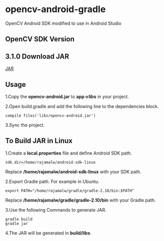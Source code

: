 # opencv-android-gradle
OpenCV Android SDK modified to use in Android Studio

OpenCV SDK Version
-------
3.1.0
Download JAR
--------
[JAR][1]

Usage
--------
1.Copy the __opencv-android.jar__ to __app->libs__ in your project.

2.Open build.gradle and add the following line to the dependencies block.
```
compile files('libs/opencv-android.jar')
```
3.Sync the project.

To Build JAR in Linux
--------
1.Create a __local.properties__ file and define Android SDK path.

```
sdk.dir=/home/rajamalw/android-sdk-linux
```
Replace __/home/rajamalw/android-sdk-linux__ with your SDK path.

2.Export Gradle path. For example in Ubuntu.
```shell
export PATH="/home/rajamalw/gradle/gradle-2.10/bin:$PATH"
```
Replace __/home/rajamalw/gradle/gradle-2.10/bin__ with your Gradle path.

3.Use the following Commands to generate JAR.
```
gradle build
gradle jar
```
4.The JAR will be generated in __build/libs__. 



[1]:https://github.com/rajamalw/opencv-android-gradle/raw/master/jar/opencv-android.jar

